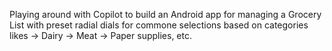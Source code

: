Playing around with Copilot to build an Android app for managing a Grocery List with preset radial dials for commone selections based on categories likes
-> Dairy
-> Meat
-> Paper supplies, etc.
